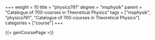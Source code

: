 +++
weight = 10
title = "physics761"
degree = "msphysik"
parent = "Catalogue of 700-courses in Theoretical Physics"
tags = ["msphysik", "physics761", "Catalogue of 700-courses in Theoretical Physics"]
categories = ["course"]
+++

{{< genCoursePage >}}
